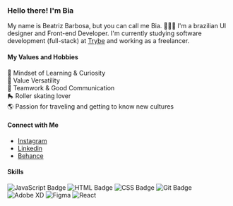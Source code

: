 ### Hello there! I'm Bia 

My name is Beatriz Barbosa, but you can call me Bia. 🙋🏼‍♀️
I'm a brazilian UI designer and Front-end Developer. I'm currently studying software development (full-stack) at [Trybe](https://www.betrybe.com/) and working as a freelancer.

#### My Values and Hobbies
🧠 Mindset of Learning & Curiosity <br>
💜 Value Versatility <br>
🙌 Teamwork & Good Communication <br>
🛼 Roller skating lover <br>
🌎 Passion for traveling and getting to know new cultures <br>

#### Connect with Me
- [Instagram](https://www.instagram.com/beatrizcpbarbosa/) <br>
- [Linkedin](https://www.linkedin.com/in/beatrizcpbarbosa/) <br>
- [Behance](https://www.behance.net/beatrizcpbarbosa) <br>

#### Skills
![JavaScript Badge](https://img.shields.io/badge/-JavaScript-yellow?style=flat-square&logo=JavaScript&logoColor=white) ![HTML Badge](https://img.shields.io/badge/-HTML-E34F26?style=flat-square&logo=html5&logoColor=white) ![CSS Badge](https://img.shields.io/badge/-CSS-1572B6?style=flat-square&logo=css3&logoColor=white) ![Git Badge](https://img.shields.io/badge/-Git-F05032?style=flat-square&logo=git&logoColor=white) ![Adobe XD](https://img.shields.io/badge/-Adobe%20XD-ff69b4?style=flat-square)  ![Figma](https://img.shields.io/badge/-Figma-orange?style=flat-square) ![React](https://img.shields.io/badge/-React-blue?style=flat-square)
